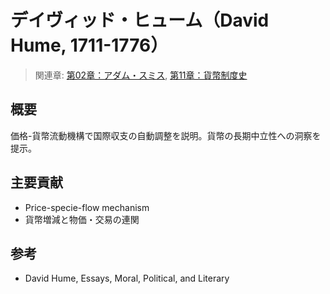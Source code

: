 # デイヴィッド・ヒューム（David Hume, 1711-1776）

> 関連章: [第02章：アダム・スミス](../chapters/第02章_アダム・スミス.md), [第11章：貨幣制度史](../chapters/第11章_貨幣制度史.md)

## 概要
価格-貨幣流動機構で国際収支の自動調整を説明。貨幣の長期中立性への洞察を提示。

## 主要貢献
- Price-specie-flow mechanism
- 貨幣増減と物価・交易の連関

## 参考
- David Hume, Essays, Moral, Political, and Literary


